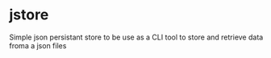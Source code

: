 # jstore
Simple json persistant store to be use as a CLI tool to store and retrieve data froma a json files
